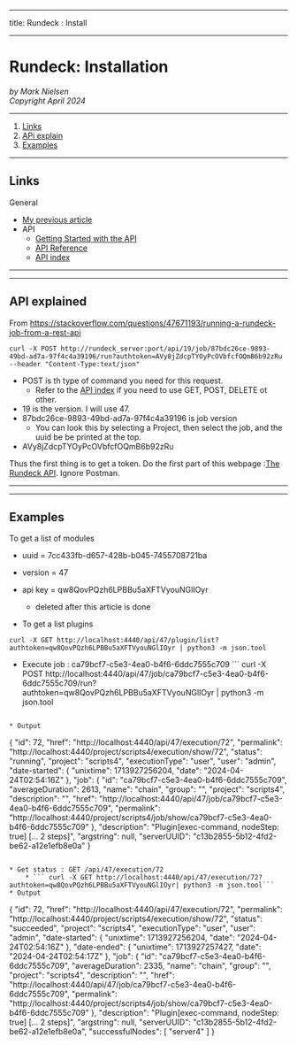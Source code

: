 --------
title: Rundeck : Install 

--------

# Rundeck: Installation

*by Mark Nielsen*  
*Copyright April 2024*

---

1. [Links](#links)
2. [APi explain](#e)
3. [Examples](#ex)

* * *
<a name=links></a>Links
-----

General
* [My previous article](https://github.com/vikingdata/articles/tree/main/tools/automation/rundeck)
* API
    * [Getting Started with the API](https://docs.rundeck.com/docs/api/api_basics.html#running-the-welcome-project-and-new-user-token-creation)
    * [API Reference](https://docs.rundeck.com/docs/api/)
    * [API index](https://docs.rundeck.com/docs/api/#index)

----
* * *
<a name=e></a>API explained
-----
From https://stackoverflow.com/questions/47671193/running-a-rundeck-job-from-a-rest-api
```
curl -X POST http://rundeck_server:port/api/19/job/87bdc26ce-9893-49bd-ad7a-97f4c4a39196/run?authtoken=AVy8jZdcpTYOyPcOVbfcfOQmB6b92zRu --header "Content-Type:text/json"
```
* POST is th type of command you need for this request.
    * Refer to the [API index](https://docs.rundeck.com/docs/api/#index) if you need to use GET, POST, DELETE ot other. 
* 19 is the version. I will use 47.
* 87bdc26ce-9893-49bd-ad7a-97f4c4a39196 is job version
    * You can look this by selecting a Project, then select the job, and the uuid be be printed at the top. 
* AVy8jZdcpTYOyPcOVbfcfOQmB6b92zRu

Thus the first thing is to get a token. Do the first part of this webpage :[The Rundeck API](https://docs.rundeck.com/docs/api/api_basics.html#running-the-welcome-project-and-new-user-token-creation). Ignore Postman.


----
* * *
<a name=ex></a>Examples
-----

To get a list of modules

* uuid = 7cc433fb-d657-428b-b045-7455708721ba
* version = 47
* api key = qw8QovPQzh6LPBBu5aXFTVyouNGlIOyr
    * deleted after this article is done

* To get a list plugins
```
curl -X GET http://localhost:4440/api/47/plugin/list?authtoken=qw8QovPQzh6LPBBu5aXFTVyouNGlIOyr | python3 -m json.tool

```

* Execute job : ca79bcf7-c5e3-4ea0-b4f6-6ddc7555c709 ```
curl -X POST http://localhost:4440/api/47/job/ca79bcf7-c5e3-4ea0-b4f6-6ddc7555c709/run?authtoken=qw8QovPQzh6LPBBu5aXFTVyouNGlIOyr | python3 -m json.tool

```

* Output

```
{
    "id": 72,
    "href": "http://localhost:4440/api/47/execution/72",
    "permalink": "http://localhost:4440/project/scripts4/execution/show/72",
    "status": "running",
    "project": "scripts4",
    "executionType": "user",
    "user": "admin",
    "date-started": {
        "unixtime": 1713927256204,
        "date": "2024-04-24T02:54:16Z"
    },
    "job": {
        "id": "ca79bcf7-c5e3-4ea0-b4f6-6ddc7555c709",
        "averageDuration": 2613,
        "name": "chain",
        "group": "",
        "project": "scripts4",
        "description": "",
        "href": "http://localhost:4440/api/47/job/ca79bcf7-c5e3-4ea0-b4f6-6ddc7555c709",
        "permalink": "http://localhost:4440/project/scripts4/job/show/ca79bcf7-c5e3-4ea0-b4f6-6ddc7555c709"
    },
    "description": "Plugin[exec-command, nodeStep: true] [... 2 steps]",
    "argstring": null,
    "serverUUID": "c13b2855-5b12-4fd2-be62-a12e1efb8e0a"
}
```

* Get status : GET /api/47/execution/72
    * ``` curl -X GET http://localhost:4440/api/47/execution/72?authtoken=qw8QovPQzh6LPBBu5aXFTVyouNGlIOyr| python3 -m json.tool```
* Output

```
{
    "id": 72,
    "href": "http://localhost:4440/api/47/execution/72",
    "permalink": "http://localhost:4440/project/scripts4/execution/show/72",
    "status": "succeeded",
    "project": "scripts4",
    "executionType": "user",
    "user": "admin",
    "date-started": {
        "unixtime": 1713927256204,
        "date": "2024-04-24T02:54:16Z"
    },
    "date-ended": {
        "unixtime": 1713927257427,
        "date": "2024-04-24T02:54:17Z"
    },
    "job": {
        "id": "ca79bcf7-c5e3-4ea0-b4f6-6ddc7555c709",
        "averageDuration": 2335,
        "name": "chain",
        "group": "",
        "project": "scripts4",
        "description": "",
        "href": "http://localhost:4440/api/47/job/ca79bcf7-c5e3-4ea0-b4f6-6ddc7555c709",
        "permalink": "http://localhost:4440/project/scripts4/job/show/ca79bcf7-c5e3-4ea0-b4f6-6ddc7555c709"
    },
    "description": "Plugin[exec-command, nodeStep: true] [... 2 steps]",
    "argstring": null,
    "serverUUID": "c13b2855-5b12-4fd2-be62-a12e1efb8e0a",
    "successfulNodes": [
        "server4"
    ]
}

```
     